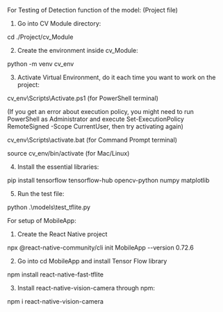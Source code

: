 For Testing of Detection function of the model: (Project file)

1. Go into CV Module directory:

cd ./Project/cv_Module

2. Create the environment inside cv_Module:

python -m venv cv_env

3. Activate Virtual Environment, do it each time you want to work on the project:

cv_env\Scripts\Activate.ps1 (for PowerShell terminal)

(If you get an error about execution policy, you might need to run PowerShell as Administrator and execute Set-ExecutionPolicy RemoteSigned -Scope CurrentUser, then try activating again)

cv_env\Scripts\activate.bat (for Command Prompt terminal)

source cv_env/bin/activate (for Mac/Linux)

4. Install the essential libraries:

pip install tensorflow tensorflow-hub opencv-python numpy matplotlib

5. Run the test file:

python .\models\test_tflite.py


For setup of MobileApp:

1. Create the React Native project

npx @react-native-community/cli init MobileApp --version 0.72.6

2. Go into cd MobileApp and install Tensor Flow library

npm install react-native-fast-tflite

3. Install react-native-vision-camera through npm:

npm i react-native-vision-camera

